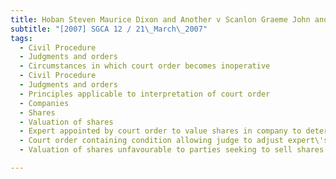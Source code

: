 ```yaml
---
title: Hoban Steven Maurice Dixon and Another v Scanlon Graeme John and Others 
subtitle: "[2007] SGCA 12 / 21\_March\_2007"
tags:
  - Civil Procedure
  - Judgments and orders
  - Circumstances in which court order becomes inoperative
  - Civil Procedure
  - Judgments and orders
  - Principles applicable to interpretation of court order
  - Companies
  - Shares
  - Valuation of shares
  - Expert appointed by court order to value shares in company to determine pricing mechanism for purchase/sale of such shares
  - Court order containing condition allowing judge to adjust expert\'s valuation taking into account any \"non-pecuniary material circumstances\"
  - Valuation of shares unfavourable to parties seeking to sell shares to exit company

---
```


